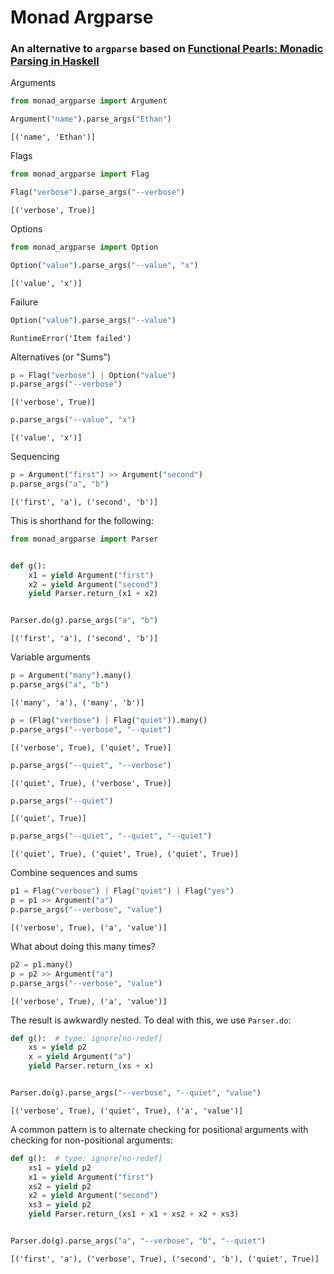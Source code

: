 # Monad Argparse

### An alternative to `argparse` based on [Functional Pearls: Monadic Parsing in Haskell](https://www.cs.nott.ac.uk/~pszgmh/pearl.pdf)

Arguments


```python
from monad_argparse import Argument

Argument("name").parse_args("Ethan")
```




    [('name', 'Ethan')]



Flags


```python
from monad_argparse import Flag

Flag("verbose").parse_args("--verbose")
```




    [('verbose', True)]



Options


```python
from monad_argparse import Option

Option("value").parse_args("--value", "x")
```




    [('value', 'x')]



Failure


```python
Option("value").parse_args("--value")
```




    RuntimeError('Item failed')



Alternatives (or "Sums")


```python
p = Flag("verbose") | Option("value")
p.parse_args("--verbose")
```




    [('verbose', True)]




```python
p.parse_args("--value", "x")
```




    [('value', 'x')]



Sequencing


```python
p = Argument("first") >> Argument("second")
p.parse_args("a", "b")
```




    [('first', 'a'), ('second', 'b')]



This is shorthand for the following:


```python
from monad_argparse import Parser


def g():
    x1 = yield Argument("first")
    x2 = yield Argument("second")
    yield Parser.return_(x1 + x2)


Parser.do(g).parse_args("a", "b")
```




    [('first', 'a'), ('second', 'b')]



Variable arguments


```python
p = Argument("many").many()
p.parse_args("a", "b")
```




    [('many', 'a'), ('many', 'b')]




```python
p = (Flag("verbose") | Flag("quiet")).many()
p.parse_args("--verbose", "--quiet")
```




    [('verbose', True), ('quiet', True)]




```python
p.parse_args("--quiet", "--verbose")
```




    [('quiet', True), ('verbose', True)]




```python
p.parse_args("--quiet")
```




    [('quiet', True)]




```python
p.parse_args("--quiet", "--quiet", "--quiet")
```




    [('quiet', True), ('quiet', True), ('quiet', True)]



Combine sequences and sums


```python
p1 = Flag("verbose") | Flag("quiet") | Flag("yes")
p = p1 >> Argument("a")
p.parse_args("--verbose", "value")
```




    [('verbose', True), ('a', 'value')]



What about doing this many times?


```python
p2 = p1.many()
p = p2 >> Argument("a")
p.parse_args("--verbose", "value")
```




    [('verbose', True), ('a', 'value')]



The result is awkwardly nested. To deal with this, we use `Parser.do`:


```python
def g():  # type: ignore[no-redef]
    xs = yield p2
    x = yield Argument("a")
    yield Parser.return_(xs + x)


Parser.do(g).parse_args("--verbose", "--quiet", "value")
```




    [('verbose', True), ('quiet', True), ('a', 'value')]



A common pattern is to alternate checking for positional arguments with checking for non-positional arguments:


```python
def g():  # type: ignore[no-redef]
    xs1 = yield p2
    x1 = yield Argument("first")
    xs2 = yield p2
    x2 = yield Argument("second")
    xs3 = yield p2
    yield Parser.return_(xs1 + x1 + xs2 + x2 + xs3)


Parser.do(g).parse_args("a", "--verbose", "b", "--quiet")
```




    [('first', 'a'), ('verbose', True), ('second', 'b'), ('quiet', True)]
